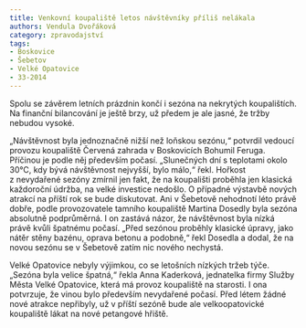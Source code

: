 ```yaml
---
title: Venkovní koupaliště letos návštěvníky příliš nelákala
authors: Vendula Dvořáková
category: zpravodajství
tags:
- Boskovice
- Šebetov
- Velké Opatovice
- 33-2014 
---
```


Spolu se závěrem letních prázdnin končí i sezóna na nekrytých koupalištích. Na finanční bilancování je ještě brzy, už předem je ale jasné, že tržby nebudou vysoké.

„Návštěvnost byla jednoznačně nižší než loňskou sezónu,“ potvrdil vedoucí provozu koupaliště Červená zahrada v Boskovicích Bohumil Feruga. Příčinou je podle něj především počasí. „Slunečných dní s teplotami okolo 30°C, kdy bývá návštěvnost nejvyšší, bylo málo,“ řekl. Hořkost z nevydařené sezóny zmírnil jen fakt, že na koupališti proběhla jen klasická každoroční údržba, na velké investice nedošlo. O případné výstavbě nových atrakcí na příští rok se bude diskutovat. 
Ani v Šebetově nehodnotí léto právě dobře, podle provozovatele tamního koupaliště Martina Dosedly byla sezóna absolutně podprůměrná. I on zastává názor, že návštěvnost byla nízká právě kvůli špatnému počasí. „Před sezónou proběhly klasické úpravy, jako nátěr stěny bazénu, oprava betonu a podobně,“ řekl Dosedla a dodal, že na novou sezónu se v Šebetově zatím nic nového nechystá.

Velké Opatovice nebyly výjimkou, co se letošních nízkých tržeb týče. „Sezóna byla velice špatná,“ řekla Anna Kaderková, jednatelka firmy Služby Města Velké Opatovice, která má provoz koupaliště na starosti. I ona potvrzuje, že vinou bylo především nevydařené počasí. Před létem žádné nové atrakce nepřibyly, už v příští sezóně bude ale velkoopatovické koupaliště lákat na nové petangové hřiště.